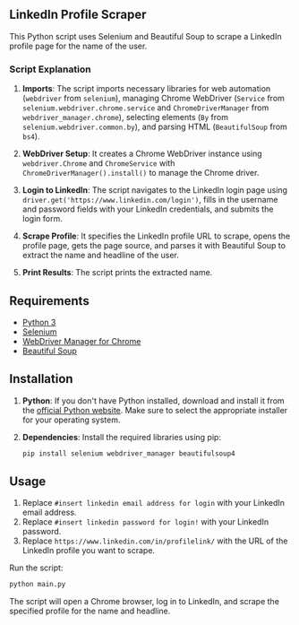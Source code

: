 ## LinkedIn Profile Scraper

This Python script uses Selenium and Beautiful Soup to scrape a LinkedIn profile page for the name of the user.

### Script Explanation

1. **Imports**: The script imports necessary libraries for web automation (`webdriver` from `selenium`), managing Chrome WebDriver (`Service` from `selenium.webdriver.chrome.service` and `ChromeDriverManager` from `webdriver_manager.chrome`), selecting elements (`By` from `selenium.webdriver.common.by`), and parsing HTML (`BeautifulSoup` from `bs4`).

2. **WebDriver Setup**: It creates a Chrome WebDriver instance using `webdriver.Chrome` and `ChromeService` with `ChromeDriverManager().install()` to manage the Chrome driver.

3. **Login to LinkedIn**: The script navigates to the LinkedIn login page using `driver.get('https://www.linkedin.com/login')`, fills in the username and password fields with your LinkedIn credentials, and submits the login form.

4. **Scrape Profile**: It specifies the LinkedIn profile URL to scrape, opens the profile page, gets the page source, and parses it with Beautiful Soup to extract the name and headline of the user.

5. **Print Results**: The script prints the extracted name.

## Requirements

- [Python 3](https://www.python.org/downloads/)
- [Selenium](https://pypi.org/project/selenium/)
- [WebDriver Manager for Chrome](https://pypi.org/project/webdriver-manager/)
- [Beautiful Soup](https://pypi.org/project/beautifulsoup4/)

## Installation

1. **Python**: If you don't have Python installed, download and install it from the [official Python website](https://www.python.org/downloads/). Make sure to select the appropriate installer for your operating system.

2. **Dependencies**: Install the required libraries using pip:

   ```bash
   pip install selenium webdriver_manager beautifulsoup4
   ```

## Usage

1. Replace `#insert linkedin email address for login` with your LinkedIn email address.
2. Replace `#insert linkedin password for login!` with your LinkedIn password.
3. Replace `https://www.linkedin.com/in/profilelink/` with the URL of the LinkedIn profile you want to scrape.

Run the script:

```bash
python main.py
```

The script will open a Chrome browser, log in to LinkedIn, and scrape the specified profile for the name and headline.
```
